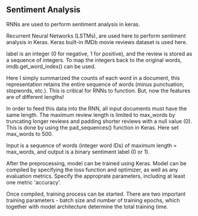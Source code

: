 Sentiment Analysis
-------------------

RNNs are used to perform sentiment analysis in keras.

Recurrent Neural Networks (LSTMs), are used here to perform sentiment analysis in Keras. Keras  built-in IMDb movie reviews dataset is used here.

label is an integer (0 for negative, 1 for positive), and the review is stored as a sequence of integers.
To map the integers back to the original words, imdb.get_word_index() can be used.

Here I simply summarized the counts of each word in a document, this representation retains the entire sequence of words (minus punctuation, stopwords, etc.). This is critical for RNNs to function. But, now the features are of different lengths!

In order to feed this data into the RNN, all input documents must have the same length. The maximum review length is limited to max_words by truncating longer reviews and padding shorter reviews with a null value (0). This is done by using the pad_sequences() function in Keras. Here set max_words to 500.

Input is a sequence of words (integer word IDs) of maximum length = max_words, and output is a binary sentiment label (0 or 1).

After the preprocessing, model can be trained using Keras. Model can be compiled by specifying the loss function and optimizer, as well as any evaluation metrics. Specify the approprate parameters, including at least one metric 'accuracy'.

Once compiled, training process can be started. There are two important training parameters - batch size and number of training epochs, which together with model architecture determine the total training time.

